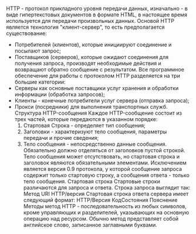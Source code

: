 HTTP - протокол прикладного уровня передачи данных, изначально - в виде гипертекстовых документов в формате HTML, в настоящее время используется для передачи произвольных данных.
Основой HTTP является технология "клиент-сервер", то есть предполагается существование:
- Потребителей (клиентов), которые инициируют соединение и посылают запрос;
- Поставщиков (серверов), которые ожидают соединения для получения запроса, производят необходимые действия и возвращают обратно сообщение с результатом.
Все программное обеспечение для работы с протоколом HTTP разделяется на три большие категории:
- Серверы как основные поставщики услуг хранения и обработки информации (обработка запросов);
- Клиенты - конечные потребители услуг сервера (отправка запроса);
- Прокси (посредники) для выполнения транспортных служб.
Структура HTTP-сообщения
	Каждое HTTP-сообщение состоит из трех частей, которые передаются в указанном порядке:
	1) Стартовая Строка - определяет тип сообщения;
	2) Заголовки - характеризуют тело сообщения, параметры передачи и прочие сведения;
	3) Тело сообщения - непосредственно данные сообщения. Обязательно должно отделяться от заголовков пустой строкой.
	Тело сообщения может отсутствовать, но стартовая строка и заголовок являются обязательными элементами. Исключением является версия 0.9 протокола, у которой сообщение запроса содержит только стартовую строку, а сообщения ответа - только тело сообщения.
Стартовая строка
	Стартовые строки различаются для запроса и ответа. Строка запроса выглядит так:
	Метод URI HTTP/версия
	Стартовая строка ответа сервера имеет следующий формат: 
	HTTP/Версия КодСостояния Пояснение
Методы
	метод HTTP - последовательность из любых символов, кроме управляющих и разделителей, указывающих на основную операцию над ресурсом. Обычно метод представляет собой английское слово, записанное заглавными буквами.
